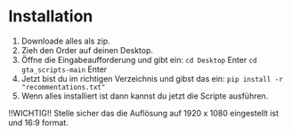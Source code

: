 # Installation

1. Downloade alles als zip.
2. Zieh den Order auf deinen Desktop.
3. Öffne die Eingabeaufforderung und gibt ein:
    `cd Desktop` Enter
    `cd gta_scripts-main` Enter
4. Jetzt bist du im richtigen Verzeichnis und gibst das ein:
    `pip install -r "recommentations.txt"`
5. Wenn alles installiert ist dann kannst du jetzt die Scripte ausführen.

!!WICHTIG!! Stelle sicher das die Auflösung auf 1920 x 1080 eingestellt ist und 16:9 format.
